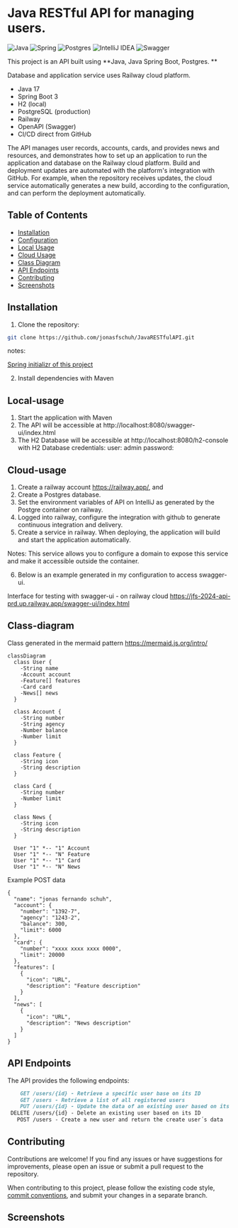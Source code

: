 # Java RESTful API for managing users.

![Java](https://img.shields.io/badge/java-%23ED8B00.svg?style=for-the-badge&logo=openjdk&logoColor=white)
![Spring](https://img.shields.io/badge/spring-%236DB33F.svg?style=for-the-badge&logo=spring&logoColor=white)
![Postgres](https://img.shields.io/badge/postgres-%23316192.svg?style=for-the-badge&logo=postgresql&logoColor=white)
![IntelliJ IDEA](https://img.shields.io/badge/IntelliJIDEA-000000.svg?style=for-the-badge&logo=intellij-idea&logoColor=white)
![Swagger](https://img.shields.io/badge/-Swagger-%23Clojure?style=for-the-badge&logo=swagger&logoColor=white)


This project is an API built using **Java, Java Spring Boot, Postgres. **

Database and application service uses Railway cloud platform.

- Java 17
- Spring Boot 3 
- H2 (local) 
- PostgreSQL (production) 
- Railway 
- OpenAPI (Swagger) 
- CI/CD direct from GitHub 

The API manages user records, accounts, cards, and provides news and resources, and demonstrates how to set up an application to run the application and database on the Railway cloud platform. Build and deployment updates are automated with the platform's integration with GitHub.
For example, when the repository receives updates, the cloud service automatically generates a new build, according to the configuration, and can perform the deployment automatically.

## Table of Contents

- [Installation](#installation)
- [Configuration](#configuration)
- [Local Usage](#local-usage)
- [Cloud Usage](#cloud-usage)
- [Class Diagram](#class-diagram)
- [API Endpoints](#api-endpoints)
- [Contributing](#contributing)
- [Screenshots](#screenshots)

## Installation

1. Clone the repository:

```bash
git clone https://github.com/jonasfschuh/JavaRESTfulAPI.git
```

notes:

[Spring initializr of this project](https://start.spring.io/#!type=maven-project&language=java&platformVersion=3.2.9&packaging=jar&jvmVersion=17&groupId=io.github.jonasfschuh&artifactId=JavaRESTfulAPI&name=JavaRESTfulAPI&description=Java%20RESTful%20API&packageName=io.github.jonasfschuh.JavaRESTfulAPI&dependencies=web,data-jpa,h2,postgresql)


2. Install dependencies with Maven

## Local-usage

1. Start the application with Maven
2. The API will be accessible at http://localhost:8080/swagger-ui/index.html
3. The H2 Database will be accessible at http://localhost:8080/h2-console
with H2 Database credentials: user: admin password:

## Cloud-usage

1. Create a railway account https://railway.app/, and
2. Create a Postgres database.
3. Set the environment variables of API on IntelliJ as generated by the Postgre container on railway.
4. Logged into railway, configure the integration with github to generate continuous integration and delivery.
5. Create a service in railway. When deploying, the application will build and start the application automatically.

Notes: This service allows you to configure a domain to expose this service and make it accessible outside the container.

6. Below is an example generated in my configuration to access swagger-ui.

Interface for testing with swagger-ui - on railway cloud
https://jfs-2024-api-prd.up.railway.app/swagger-ui/index.html

## Class-diagram

Class generated in the mermaid pattern https://mermaid.js.org/intro/

```mermaid
classDiagram
  class User {
    -String name
    -Account account
    -Feature[] features
    -Card card
    -News[] news
  }

  class Account {
    -String number
    -String agency
    -Number balance
    -Number limit
  }

  class Feature {
    -String icon
    -String description
  }

  class Card {
    -String number
    -Number limit
  }

  class News {
    -String icon
    -String description
  }

  User "1" *-- "1" Account
  User "1" *-- "N" Feature
  User "1" *-- "1" Card
  User "1" *-- "N" News
```

Example POST data

```
{
  "name": "jonas fernando schuh",
  "account": {
    "number": "1392-7",
    "agency": "1243-2",
    "balance": 300,
    "limit": 6000
  },
  "card": {
    "number": "xxxx xxxx xxxx 0000",
    "limit": 20000
  },
  "features": [
    {
      "icon": "URL",
      "description": "Feature description"
    }
  ],
  "news": [
    {
      "icon": "URL",
      "description": "News description"
    }
  ]
}
```


## API Endpoints

The API provides the following endpoints:

```markdown
    GET /users/{id} - Retrieve a specific user base on its ID
    GET /users - Retrieve a list of all registered users 
    PUT /users/{id} - Update the data of an existing user based on its ID
 DELETE /users/{id} - Delete an existing user based on its ID     
   POST /users - Create a new user and return the create user´s data
```

## Contributing

Contributions are welcome! If you find any issues or have suggestions for improvements, please open an issue or submit a pull request to the repository.

When contributing to this project, please follow the existing code style, [commit conventions](https://www.conventionalcommits.org/en/v1.0.0/), and submit your changes in a separate branch.

## Screenshots











